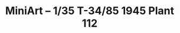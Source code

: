 ---
layout: product
title: "MiniArt – 1/35 T-34/85 1945 Plant 112"
price: "4500" 
desc: "Akcija"
img_path: "/assets/img/MI37091.webp"
brand: "N/A"
available: true
special_offer: false
new: true
soon: false
cat: "010000"
subcat: "010100"
subsubcat: "0N/A"
sifra: "MI37091"
popular: false
spec: true
---